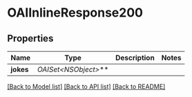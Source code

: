 # OAIInlineResponse200

## Properties
Name | Type | Description | Notes
------------ | ------------- | ------------- | -------------
**jokes** | **OAISet&lt;NSObject*&gt;*** |  | 

[[Back to Model list]](../README.md#documentation-for-models) [[Back to API list]](../README.md#documentation-for-api-endpoints) [[Back to README]](../README.md)


